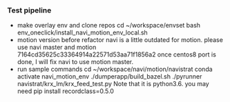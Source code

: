 ### Test pipeline

- make overlay env and clone repos
 cd ~/workspace/envset
 bash env_oneclick/install_navi_motion_env_local.sh
- motion version before refactor
 navi is a little outdated for motion. please use navi master and motion 7164cd35625c33364914a22571d53aa71f1856a2
 once centos8 port is done, I will fix navi to use motion master.
- run sample commands
 cd ~/workspace/navi/motion/navistrat
 conda activate navi_motion_env
 ./dumperapp/build_bazel.sh
 ./pyrunner navistrat/krx_lm/krx_feed_test.py
 Note that it is python3.6. you may need pip install recordclass=0.5.0
